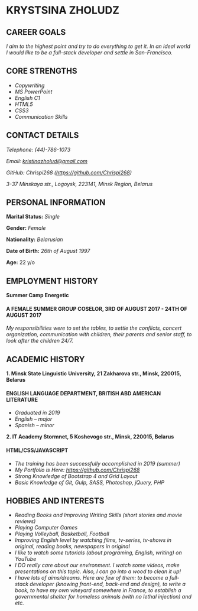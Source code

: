 # KRYSTSINA ZHOLUDZ



## CAREER GOALS
*I aim to the highest point and try to do everything to get it. In an ideal world I would like to be a full-stack developer and settle in San-Francisco.*


## CORE STRENGTHS
* *Copywriting*
* *MS PowerPoint*
* *English C1*
* *HTML5*
* *CSS3*
* *Communication Skills*


## CONTACT DETAILS
*Telephone: (44)-786-1073*

*Email: kristinazholud@gmail.com*

*GitHub: Chrispi268 (https://github.com/Chrispi268)*

*3-37 Minskaya str., Logoysk, 223141, Minsk Region, Belarus*


## PERSONAL INFORMATION
**Marital Status:** *Single*

**Gender:** *Female*

**Nationality:** *Belarusian*

**Date of Birth:** *26th of August 1997*

**Age:** 22 y/o


## EMPLOYMENT HISTORY
**Summer Camp Energetic**
#### A FEMALE SUMMER GROUP COSELOR, 3RD OF AUGUST 2017 - 24TH OF AUGUST 2017
*My responsibilities were to set the tables, to settle the conflicts, concert organization, communication with children, their parents and senior staff, to look after the children 24/7.*


## ACADEMIC HISTORY
**1. Minsk State Linguistic University, 21 Zakharova str., Minsk, 220015, Belarus**
#### ENGLISH LANGUAGE DEPARTMENT, BRITISH ABD AMERICAN LITERATURE
* *Graduated in 2019*
* *English – major*
* *Spanish – minor*

**2. IT Academy Stormnet, 5 Koshevogo str., Minsk, 220015, Belarus**
#### HTML/CSS/JAVASCRIPT
* *The training has been successfully accomplished in 2019 (summer)*
* *My Portfolio is Here: https://github.com/Chrispi268*
* *Strong Knowledge of Bootstrap 4 and Grid Layout*
* *Basic Knowledge of Git, Gulp, SASS, Photoshop, jQuery, PHP*


## HOBBIES AND INTERESTS
* *Reading Books and Improving Writing Skills (short stories and movie reviews)*
* *Playing Computer Games*
* *Playing Volleyball, Basketball, Football*
* *Improving English level by watching films, tv-series, tv-shows in original, reading books, newspapers in original*
* *I like to watch some tutorials (about programing, English, writing) on YouTube*
* *I DO really care about our environment. I watch some videos, make presentations on this topic. Also, I can go into a wood to clean it up!*
* *I have lots of aims/dreams. Here are few of them: to become a full-stack developer (knowing front-end, back-end and design), to write a book, to have my own vineyard somewhere in France, to establish a governmental shelter for homeless animals (with no lethal injection) and etc.*
